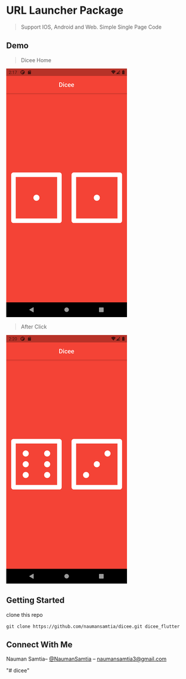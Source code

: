 # URL Launcher Package

> Support IOS, Android and Web. Simple Single Page Code

## Demo
>Dicee Home

![](screenshot1.png)


>After Click

![](screenshot2.png)


## Getting Started
clone this repo
```
git clone https://github.com/naumansamtia/dicee.git dicee_flutter
```
## Connect With Me
Nauman Samtia– [@NaumanSamtia](https://www.linkedin.com/in/naumansamtia/) – naumansamtia3@gmail.com


"# dicee" 
